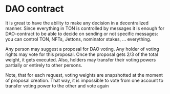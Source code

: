 # DAO contract

It is great to have the ability to make any decision in a decentralized manner. Since everything in TON is controlled by messages it is enough for DAO-contract to be able to decide on sending or not specific messages: you can control TON, NFTs, Jettons, nominator stakes, ... everything.

Any person may suggest a proposal for DAO voting. Any holder of voting rights may vote for this proposal. Once the proposal gets 2/3 of the total weight, it gets executed. Also, holders may transfer their voting powers partially or entirely to other persons.

Note, that for each request, voting weights are snapshotted at the moment of proposal creation. That way, it is impossible to vote from one account to transfer voting power to the other and vote again
